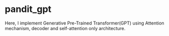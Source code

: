 # pandit_gpt
Here, I implement Generative Pre-Trained Transformer(GPT) using Attention mechanism, decoder and self-attention only architecture.
